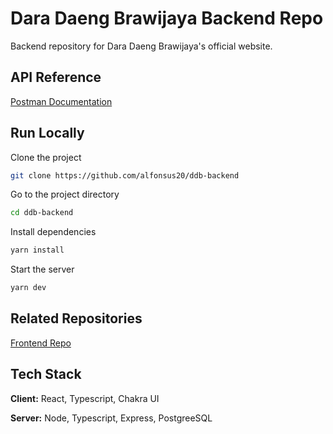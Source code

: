 
# Dara Daeng Brawijaya Backend Repo

Backend repository for Dara Daeng Brawijaya's official website.
## API Reference
[Postman Documentation](https://documenter.getpostman.com/view/12125549/Uz5NhsZT)


## Run Locally

Clone the project

```bash
git clone https://github.com/alfonsus20/ddb-backend
```

Go to the project directory

```bash
cd ddb-backend
```

Install dependencies

```bash
yarn install
```

Start the server

```bash
yarn dev
```


## Related Repositories
[Frontend Repo](https://github.com/alfonsus20/ddb-nextjs)
## Tech Stack

**Client:** React, Typescript, Chakra UI

**Server:** Node, Typescript, Express, PostgreeSQL
